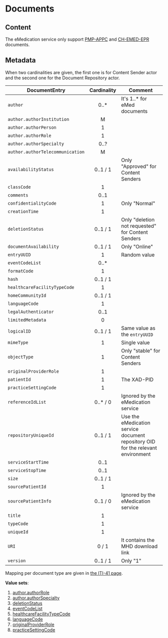 # Documents

## Content

The eMedication service only support [PMP-APPC](../appc/index.md) and [CH-EMED-EPR](../emed/index.md) documents.

## Metadata

When two cardinalities are given, the first one is for Content Sender actor and the second one for the Document Repository actor.

| DocumentEntry                  | Cardinality | Comment                                           |
| ------------------------------ | :---------: | ------------------------------------------------- |
| `author`                         |    0..*     | It's 1..* for eMed documents                      |
| `author.authorInstitution`       |      M      |                                                   |
| `author.authorPerson`            |      1      |                                                   |
| `author.authorRole`              |      1      |                                                   |
| `author.authorSpecialty`         |    0..?     |                                                   |
| `author.authorTelecommunication` |      M      |                                                   |
| `availabilityStatus`             |  0..1 / 1   | Only "Approved" for Content Senders               | <!-- Reviewed -->
| `classCode`                      |      1      |                                                   |
| `comments`                       |    0..1     |                                                   |
| `confidentialityCode`            |      1      | Only "Normal"                                     | <!-- Reviewed -->
| `creationTime`                   |      1      |                                                   |
| `deletionStatus`                 |  0..1 / 1   | Only "deletion not requested" for Content Senders |
| `documentAvailability`           |  0..1 / 1   | Only "Online"                                     | <!-- Reviewed -->
| `entryUUID`                      |      1      | Random value                                      |
| `eventCodeList`                  |    0..*     |                                                   |
| `formatCode`                     |      1      |                                                   |
| `hash`                           |  0..1 / 1   |                                                   | <!-- Reviewed -->
| `healthcareFacilityTypeCode`     |      1      |                                                   |
| `homeCommunityId`                |  0..1 / 1   |                                                   |
| `languageCode`                   |      1      |                                                   |
| `legalAuthenticator`             |    0..1     |                                                   |
| `limitedMetadata`                |      0      |                                                   |
| `logicalID`                      |  0..1 / 1   | Same value as the `entryUUID`                     |
| `mimeType`                       |      1      | Single value                                      |
| `objectType`                     |      1      | Only "stable" for Content Senders                 | <!-- Reviewed -->
| `originalProviderRole`           |      1      |                                                   | <!-- Reviewed -->
| `patientId`                      |      1      | The XAD-PID                                       | <!-- Reviewed -->
| `practiceSettingCode`            |      1      |                                                   |
| `referenceIdList`                |  0..* / 0   | Ignored by the eMedication service                | <!-- Reviewed -->
| `repositoryUniqueId`             |  0..1 / 1   | Use the eMedication service document repository OID for the relevant environment |
| `serviceStartTime`               |    0..1     |                                                   |
| `serviceStopTime`                |    0..1     |                                                   |
| `size`                           |  0..1 / 1   |                                                   | <!-- Reviewed -->
| `sourcePatientId`                |      1      |                                                   |
| `sourcePatientInfo`              |  0..1 / 0   | Ignored by the eMedication service                | <!-- Reviewed -->
| `title`                          |      1      |                                                   |
| `typeCode`                       |      1      |                                                   |
| `uniqueId`                       |      1      |                                                   |
| `URI`                            |    0 / 1    | It contains the MHD download link                 |
| `version`                        |  0..1 / 1   | Only "1"                                          | <!-- Reviewed -->

Mapping per document type are given in [the ITI-41 page](iti41.md).

**Value sets**:

1. [author.authorRole](http://fhir.ch/ig/ch-term/ValueSet-DocumentEntry.authorRole.html)
1. [author.authorSpecialty](http://fhir.ch/ig/ch-term/ValueSet-DocumentEntry.authorSpeciality.html)
1. [deletionStatus](http://fhir.ch/ig/ch-term/ValueSet/DocumentEntry.Ext.EprDeletionStatus)
1. [eventCodeList](http://fhir.ch/ig/ch-term/ValueSet-DocumentEntry.eventCodeList.html)
1. [healthcareFacilityTypeCode](http://fhir.ch/ig/ch-term/ValueSet-DocumentEntry.healthcareFacilityTypeCode.html)
1. [languageCode](http://fhir.ch/ig/ch-term/ValueSet-DocumentEntry.languageCode.html)
1. [originalProviderRole](http://fhir.ch/ig/ch-term/ValueSet-DocumentEntry.originalProviderRole.html)
1. [practiceSettingCode](http://fhir.ch/ig/ch-term/ValueSet-DocumentEntry.practiceSettingCode.html)
